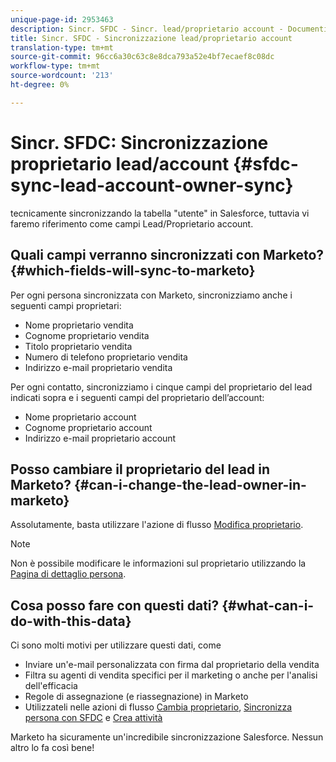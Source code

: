 ```yaml
---
unique-page-id: 2953463
description: Sincr. SFDC - Sincr. lead/proprietario account - Documenti Marketo - Documentazione prodotto
title: Sincr. SFDC - Sincronizzazione lead/proprietario account
translation-type: tm+mt
source-git-commit: 96cc6a30c63c8e8dca793a52e4bf7ecaef8c08dc
workflow-type: tm+mt
source-wordcount: '213'
ht-degree: 0%

---
```



# Sincr. SFDC: Sincronizzazione proprietario lead/account {#sfdc-sync-lead-account-owner-sync}

tecnicamente sincronizzando la tabella &quot;utente&quot; in Salesforce, tuttavia vi faremo riferimento come campi Lead/Proprietario account.

## Quali campi verranno sincronizzati con Marketo? {#which-fields-will-sync-to-marketo}

Per ogni persona sincronizzata con Marketo, sincronizziamo anche i seguenti campi proprietari:

* Nome proprietario vendita
* Cognome proprietario vendita
* Titolo proprietario vendita
* Numero di telefono proprietario vendita
* Indirizzo e-mail proprietario vendita

Per ogni contatto, sincronizziamo i cinque campi del proprietario del lead indicati sopra e i seguenti campi del proprietario dell’account:

* Nome proprietario account
* Cognome proprietario account
* Indirizzo e-mail proprietario account

## Posso cambiare il proprietario del lead in Marketo? {#can-i-change-the-lead-owner-in-marketo}

Assolutamente, basta utilizzare l&#39;azione di flusso [Modifica proprietario](../../../../product-docs/core-marketo-concepts/smart-campaigns/salesforce-flow-actions/change-owner.md).

>[!NOTE]
>
>Non è possibile modificare le informazioni sul proprietario utilizzando la [Pagina di dettaglio persona](../../../../product-docs/core-marketo-concepts/smart-lists-and-static-lists/managing-people-in-smart-lists/using-the-person-detail-page.md).

## Cosa posso fare con questi dati? {#what-can-i-do-with-this-data}

Ci sono molti motivi per utilizzare questi dati, come

* Inviare un&#39;e-mail personalizzata con firma dal proprietario della vendita
* Filtra su agenti di vendita specifici per il marketing o anche per l&#39;analisi dell&#39;efficacia
* Regole di assegnazione (e riassegnazione) in Marketo
* Utilizzateli nelle azioni di flusso [Cambia proprietario](../../../../product-docs/core-marketo-concepts/smart-campaigns/salesforce-flow-actions/change-owner.md), [Sincronizza persona con SFDC](../../../../product-docs/core-marketo-concepts/smart-campaigns/salesforce-flow-actions/sync-person-to-sfdc.md) e [Crea attività](../../../../product-docs/core-marketo-concepts/smart-campaigns/salesforce-flow-actions/create-task.md)

Marketo ha sicuramente un&#39;incredibile sincronizzazione Salesforce. Nessun altro lo fa così bene!
